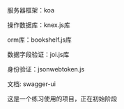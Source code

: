 服务器框架：koa

操作数据库：knex.js库

orm库：bookshelf.js库

数据字段验证：joi.js库

身份验证：jsonwebtoken.js

文档: swagger-ui

这是一个练习使用的项目，正在初始阶段
